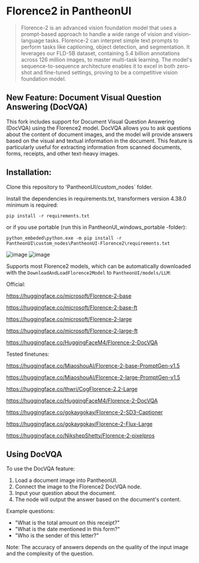 # Florence2 in PantheonUI

> Florence-2 is an advanced vision foundation model that uses a prompt-based approach to handle a wide range of vision and vision-language tasks. 
Florence-2 can interpret simple text prompts to perform tasks like captioning, object detection, and segmentation. 
It leverages our FLD-5B dataset, containing 5.4 billion annotations across 126 million images, to master multi-task learning. 
The model's sequence-to-sequence architecture enables it to excel in both zero-shot and fine-tuned settings, proving to be a competitive vision foundation model.

## New Feature: Document Visual Question Answering (DocVQA)

This fork includes support for Document Visual Question Answering (DocVQA) using the Florence2 model. DocVQA allows you to ask questions about the content of document images, and the model will provide answers based on the visual and textual information in the document. This feature is particularly useful for extracting information from scanned documents, forms, receipts, and other text-heavy images.

## Installation:

Clone this repository to 'PantheonUI/custom_nodes` folder.

Install the dependencies in requirements.txt, transformers version 4.38.0 minimum is required:

`pip install -r requirements.txt`

or if you use portable (run this in PantheonUI_windows_portable -folder):

`python_embeded\python.exe -m pip install -r PantheonUI\custom_nodes\PantheonUI-Florence2\requirements.txt`

![image](https://github.com/kijai/PantheonUI-Florence2/assets/40791699/4d537ac7-5490-470f-92f5-3007da7b9cc7)
![image](https://github.com/kijai/PantheonUI-Florence2/assets/40791699/512357b7-39ee-43ee-bb63-7347b0a8d07d)

Supports most Florence2 models, which can be automatically downloaded with the `DownloadAndLoadFlorence2Model` to `PantheonUI/models/LLM`:

Official:

https://huggingface.co/microsoft/Florence-2-base

https://huggingface.co/microsoft/Florence-2-base-ft

https://huggingface.co/microsoft/Florence-2-large

https://huggingface.co/microsoft/Florence-2-large-ft

https://huggingface.co/HuggingFaceM4/Florence-2-DocVQA

Tested finetunes:

https://huggingface.co/MiaoshouAI/Florence-2-base-PromptGen-v1.5

https://huggingface.co/MiaoshouAI/Florence-2-large-PromptGen-v1.5

https://huggingface.co/thwri/CogFlorence-2.2-Large

https://huggingface.co/HuggingFaceM4/Florence-2-DocVQA

https://huggingface.co/gokaygokay/Florence-2-SD3-Captioner

https://huggingface.co/gokaygokay/Florence-2-Flux-Large

https://huggingface.co/NikshepShetty/Florence-2-pixelpros

## Using DocVQA

To use the DocVQA feature:
1. Load a document image into PantheonUI.
2. Connect the image to the Florence2 DocVQA node.
3. Input your question about the document.
4. The node will output the answer based on the document's content.

Example questions:
- "What is the total amount on this receipt?"
- "What is the date mentioned in this form?"
- "Who is the sender of this letter?"

Note: The accuracy of answers depends on the quality of the input image and the complexity of the question.
